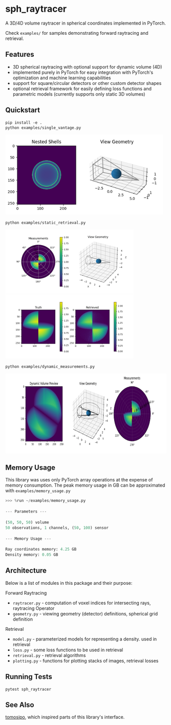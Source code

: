 # sph_raytracer

A 3D/4D volume raytracer in spherical coordinates implemented in PyTorch.

Check `examples/` for samples demonstrating forward raytracing and retrieval.

## Features

- 3D spherical raytracing with optional support for dynamic volume (4D)
- implemented purely in PyTorch for easy integration with PyTorch's optimization and machine learning capabilities
- support for square/circular detectors or other custom detector shapes
- optional retrieval framework for easily defining loss functions and parametric models (currently supports only static 3D volumes)

## Quickstart

    pip install -e .
    python examples/single_vantage.py

<img src="example.png" height=250/>

    python examples/static_retrieval.py

<p>
<img src="static_retrieval2.gif" height=200/>
<img src="static_retrieval1.gif" height=200/>
</p>

    python examples/dynamic_measurements.py
    
<img src="dynamic.gif" height=250/>

## Memory Usage

This library was uses only PyTorch array operations at the expense of memory consumption.  The peak memory usage in GB can be approximated with `examples/memory_usage.py`

``` python
>>> %run ~/examples/memory_usage.py

--- Parameters ---

(50, 50, 50) volume
50 observations, 1 channels, (50, 100) sensor

--- Memory Usage ---

Ray coordinates memory: 4.25 GB
Density memory: 0.05 GB
```

## Architecture

Below is a list of modules in this package and their purpose:

Forward Raytracing

- `raytracer.py` - computation of voxel indices for intersecting rays, raytracing Operator
- `geometry.py` - viewing geometry (detector) definitions, spherical grid definition

Retrieval

- `model.py` - parameterized models for representing a density.  used in retrieval
- `loss.py` - some loss functions to be used in retrieval
- `retrieval.py` - retrieval algorithms
- `plotting.py` - functions for plotting stacks of images, retrieval losses

## Running Tests

    pytest sph_raytracer
    
## See Also

[tomosipo](https://github.com/ahendriksen/tomosipo), which inspired parts of this library's interface.
